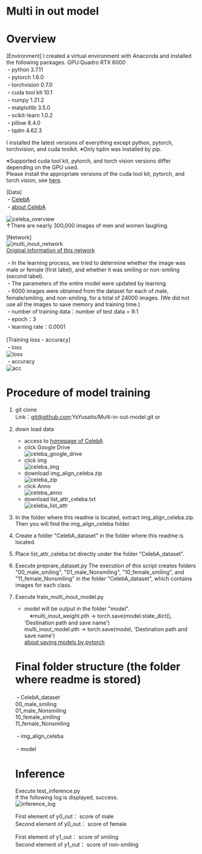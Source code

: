 # Multi in out model

# Overview
[Environment]
I created a virtual environment with Anaconda and installed the following packages.
GPU:Quadro RTX 6000  
・python 3.7.11  
・pytorch 1.6.0  
・torchvision 0.7.0  
・cuda tool kit 10.1  
・numpy 1.21.2  
・matplotlib 3.5.0  
・scikit-learn 1.0.2  
・pillow 8.4.0  
・tqdm 4.62.3  

I installed the latest versions of everything except python, pytorch, torchvision, and cuda toolkit.
※Only tqdm was installed by pip.

※Supported cuda tool kit, pytorch, and torch vision versions differ depending on the GPU used.   
Please install the appropriate versions of the cuda tool kit, pytorch, and torch vision, see [here](https://pytorch.org/get-started/previous-versions/).

[Data]  
・[CelebA](http://mmlab.ie.cuhk.edu.hk/projects/CelebA.html)  
・[about CelebA](http://cedro3.com/ai/celeba-dataset-attribute/)

![celeba_overview](https://user-images.githubusercontent.com/80863816/156318009-733d02b1-4027-4bcb-9438-a6607b34e0c5.PNG)  
↑There are nearly 300,000 images of men and women laughing.

[Network]  
![multi_inout_network](https://user-images.githubusercontent.com/80863816/157649541-b6c7b9ff-bc29-4019-ac3b-440de7b1b029.PNG)  
[Original information of this network](https://dajiro.com/entry/2020/06/27/160255)

・In the learning process, we tried to determine whether the image was male or female (first label), and whether it was smiling or non-smiling (second label).  
・The parameters of the entire model were updated by learning.  
・6000 images were obtained from the dataset for each of male, female/smiling, and non-smiling, for a total of 24000 images. (We did not use all the images to save memory and training time.)  
・number of training data：number of test data = 9:1  
・epoch：3  
・learning rate：0.0001

[Training loss・accuracy]   
・loss     
![loss](https://user-images.githubusercontent.com/80863816/157786528-3562c73f-e6aa-4e74-aeb1-7774e78ba81f.png)  
・accuracy   
![acc](https://user-images.githubusercontent.com/80863816/157786519-6644ba9c-bf74-485b-baf0-431db63a33e3.png)  

# Procedure of model training
1. git clone  
   Link：git@github.com:YsYusaito/Multi-in-out-model.git or 
2. down load data
   - access to [homepage of CelebA](http://mmlab.ie.cuhk.edu.hk/projects/CelebA.html)
   - click Google Drive  
   ![celeba_google_drive](https://user-images.githubusercontent.com/80863816/156318951-86513de3-fa6f-4578-b515-d9c92625680c.PNG)  
   - click img  
   ![celeba_img](https://user-images.githubusercontent.com/80863816/156318958-99702ed0-1aaa-4600-9864-90c1fae2db24.PNG)  
   - download img_align_celeba.zip  
   ![celeba_zip](https://user-images.githubusercontent.com/80863816/156318966-eeb01ce5-158b-41e8-8b1a-51ee19705562.PNG)  
   - click Anno  
   ![celeba_anno](https://user-images.githubusercontent.com/80863816/156318967-0067d57d-1117-4f8e-91e9-2582a729e7cf.PNG)  
   - download list_attr_celeba.txt  
   ![celeba_list_attr](https://user-images.githubusercontent.com/80863816/156318963-c0172936-8a24-4f1b-8ae5-ef4ffc2e0d86.PNG)

3. In the folder where this readme is located, extract img_align_celeba.zip. Then you will find the img_align_celeba folder.
4. Create a folder "CelebA_dataset" in the folder where this readme is located.
5. Place list_attr_celeba.txt directly under the folder "CelebA_dataset".
6. Execute preprare_dataset.py
   The execution of this script creates folders "00_male_smiling", "01_male_Nonsmiling", "10_female_smiling", and "11_female_Nonsmiling" in the folder "CelebA_dataset", which  contains images for each class.
7. Execute train_multi_inout_model.py 
   - model will be output in the folder "model".  
   　※multi_inout_weight.pth → torch.save(model.state_dict(), 'Destination path and save name')  
       multi_inout_model.pth → torch.save(model, 'Destination path and save name')  
       [about saving models by pytorch](https://takaherox.hatenablog.com/entry/2021/01/09/230332)


   # Final folder structure (the folder where readme is stored)

   ・CelebA_dataset  
     00_male_smiling  
     01_male_Nonsmiling  
     10_female_smiling  
     11_female_Nonsmiling  

   ・img_align_celeba   
   
   ・model

   # Inference
   Execute test_inference.py   
   If the following log is displayed, success.  
   ![inference_log](https://user-images.githubusercontent.com/80863816/157786588-4888fe7e-97e3-43b3-b39a-452d8bd8171f.PNG)  
   
   First element of y0_out： score of male   
   Second element of y0_out： score of female   

   First element of y1_out： score of smiling   
   Second element of y1_out： score of non-smiling   



